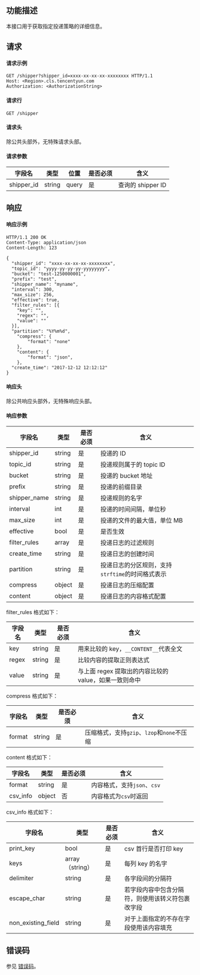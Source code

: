## 功能描述

本接口用于获取指定投递策略的详细信息。

## 请求

#### 请求示例

```shell
GET /shipper?shipper_id=xxxx-xx-xx-xx-xxxxxxxx HTTP/1.1
Host: <Region>.cls.tencentyun.com
Authorization: <AuthorizationString>
```

#### 请求行

```shell
GET /shipper
```

#### 请求头

除公共头部外，无特殊请求头部。

#### 请求参数

| 字段名     | 类型   | 位置  | 是否必须 | 含义             |
| ---------- | ------ | ----- | -------- | ---------------- |
| shipper_id | string | query | 是       | 查询的 shipper ID |

## 响应

#### 响应示例

```shell
HTTP/1.1 200 OK
Content-Type: application/json
Content-Length: 123

{
  "shipper_id": "xxxx-xx-xx-xx-xxxxxxxx",
  "topic_id": "yyyy-yy-yy-yy-yyyyyyyy",
  "bucket": "test-1250000001",
  "prefix": "test",
  "shipper_name": "myname",
  "interval": 300,
  "max_size": 256,
  "effective": true,
  "filter_rules": [{
    "key": "",
    "regex": "",
    "value": ""
  }],
  "partition": "%Y%m%d",
    "compress": {
        "format": "none"
    },
    "content": {
        "format": "json",
    },
  "create_time": "2017-12-12 12:12:12"
}
```

#### 响应头

除公共响应头部外，无特殊响应头部。

#### 响应参数

| 字段名       | 类型   | 是否必须 | 含义                                             |
| ------------ | ------ | -------- | ------------------------------------------------ |
| shipper_id   | string | 是       | 投递的 ID                                        |
| topic_id     | string | 是       | 投递规则属于的 topic ID                           |
| bucket       | string | 是       | 投递的 bucket 地址                                 |
| prefix       | string | 是       | 投递的前缀目录                                   |
| shipper_name | string | 是       | 投递规则的名字                                   |
| interval     | int    | 是       | 投递的时间间隔，单位秒                          |
| max_size     | int    | 是       | 投递的文件的最大值，单位 MB                      |
| effective    | bool   | 是       | 是否生效                                         |
| filter_rules | array  | 是       | 投递日志的过滤规则                               |
| create_time  | string | 是       | 投递日志的创建时间                               |
| partition    | string | 是       | 投递日志的分区规则，支持`strftime`的时间格式表示 |
| compress     | object | 是       | 投递日志的压缩配置                               |
| content      | object | 是       | 投递日志的内容格式配置                           |

filter_rules 格式如下：

| 字段名 | 类型   | 是否必须 | 含义                                               |
| ------ | ------ | -------- | -------------------------------------------------- |
| key    | string | 是       | 用来比较的 key，`__CONTENT__`代表全文               |
| regex  | string | 是       | 比较内容的提取正则表达式                           |
| value  | string | 是       | 与上面 regex 提取出的内容比较的 value，如果一致则命中 |

compress 格式如下：

| 字段名 | 类型   | 是否必须 | 含义                                       |
| ------ | ------ | -------- | ------------------------------------------ |
| format | string | 是       | 压缩格式，支持`gzip`、`lzop`和`none`不压缩 |

content 格式如下：

| 字段名   | 类型   | 是否必须 | 含义                        |
| -------- | ------ | -------- | --------------------------- |
| format   | string | 是       | 内容格式，支持`json`、`csv` |
| csv_info | object | 否       | 内容格式为`csv`时返回       |

csv_info 格式如下：

| 字段名             | 类型          | 是否必须 | 含义                                             |
| ------------------ | ------------- | -------- | ------------------------------------------------ |
| print_key          | bool          | 是       | csv 首行是否打印 key                               |
| keys               | array（string） | 是       | 每列 key 的名字                                    |
| delimiter          | string        | 是       | 各字段间的分隔符                                 |
| escape_char        | string        | 是       | 若字段内容中包含分隔符，则使用该转义符包裹改字段 |
| non_existing_field | string        | 是       | 对于上面指定的不存在字段使用该内容填充           |

## 错误码

参见 [错误码](https://intl.cloud.tencent.com/document/product/614/12402)。
